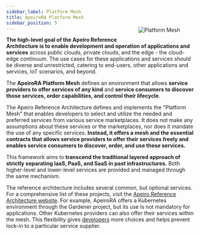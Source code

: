 ```yaml
---
sidebar_label: Platform Mesh
title: ApeiroRA Platform Mesh
sidebar_position: 5
---
```


<div style="float: right; width: 120px; margin: -50px 20px 0 20px; padding: 10px;">

![Platform Mesh](/platform-mesh/img/pm.svg)

</div>

**The high-level goal of the Apeiro Reference Architecture is to enable development and operation of applications and services** across public clouds, private clouds, and the edge - the <Term>cloud-edge continuum</Term>.
The use cases for these applications and services should be diverse and unrestricted, catering to end-users, other applications and services, IoT scenarios, and beyond.

The **ApeiroRA Platform Mesh** defines an environment that allows **<Term>service providers</Term> to offer services of any kind** and
**<Term>service consumers</Term> to discover those services, order <Term>capabilities</Term>, and control their lifecycle**.

The Apeiro Reference Architecture defines and implements the "<Term>Platform Mesh</Term>" that enables developers to select and utilize the needed and preferred services from various <Term>service marketplaces</Term>.
It does not make any assumptions about these services or the marketplaces, nor does it mandate the use of any specific services.
**Instead, it offers a mesh and the essential contracts that allows <Term>service providers</Term> to offer their services freely and enables <Term>service consumers</Term> to discover, order, and use these services.**

This framework aims to **transcend the traditional layered approach of strictly separating IaaS, PaaS, and SaaS in past infrastructures.**
Both higher-level and lower-level services are provided and managed through the same mechanism.

The reference architecture includes several common, but optional services. For a comprehensive list of these projects, visit the [Apeiro Reference Architecture website](https://apeirora.eu/content/projects/).
For example, ApeiroRA offers a Kubernetes environment through the <Project>Gardener</Project> project, but its use is not mandatory for applications. Other Kubernetes providers can also offer their services within the mesh.
This flexibility gives [developers](./perspectives/developer-perspective.mdx) more choices and helps prevent lock-in to a particular service supplier.
